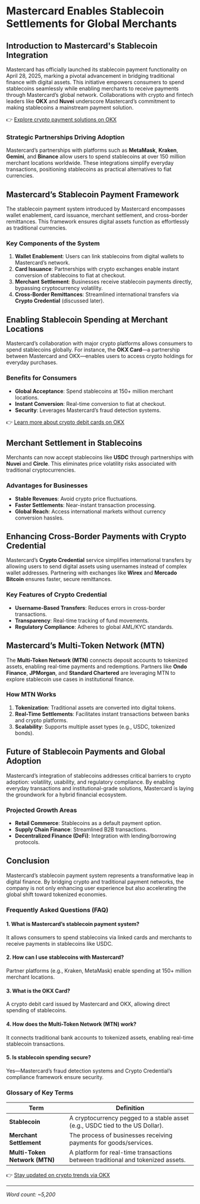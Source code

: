 # Mastercard Enables Stablecoin Settlements for Global Merchants  

## Introduction to Mastercard's Stablecoin Integration  

Mastercard has officially launched its stablecoin payment functionality on April 28, 2025, marking a pivotal advancement in bridging traditional finance with digital assets. This initiative empowers consumers to spend stablecoins seamlessly while enabling merchants to receive payments through Mastercard’s global network. Collaborations with crypto and fintech leaders like **OKX** and **Nuvei** underscore Mastercard’s commitment to making stablecoins a mainstream payment solution.  

👉 [Explore crypto payment solutions on OKX](https://bit.ly/okx-bonus)  

### Strategic Partnerships Driving Adoption  
Mastercard’s partnerships with platforms such as **MetaMask**, **Kraken**, **Gemini**, and **Binance** allow users to spend stablecoins at over 150 million merchant locations worldwide. These integrations simplify everyday transactions, positioning stablecoins as practical alternatives to fiat currencies.  

## Mastercard’s Stablecoin Payment Framework  

The stablecoin payment system introduced by Mastercard encompasses wallet enablement, card issuance, merchant settlement, and cross-border remittances. This framework ensures digital assets function as effortlessly as traditional currencies.  

### Key Components of the System  
1. **Wallet Enablement**: Users can link stablecoins from digital wallets to Mastercard’s network.  
2. **Card Issuance**: Partnerships with crypto exchanges enable instant conversion of stablecoins to fiat at checkout.  
3. **Merchant Settlement**: Businesses receive stablecoin payments directly, bypassing cryptocurrency volatility.  
4. **Cross-Border Remittances**: Streamlined international transfers via **Crypto Credential** (discussed later).  

## Enabling Stablecoin Spending at Merchant Locations  

Mastercard’s collaboration with major crypto platforms allows consumers to spend stablecoins globally. For instance, the **OKX Card**—a partnership between Mastercard and OKX—enables users to access crypto holdings for everyday purchases.  

### Benefits for Consumers  
- **Global Acceptance**: Spend stablecoins at 150+ million merchant locations.  
- **Instant Conversion**: Real-time conversion to fiat at checkout.  
- **Security**: Leverages Mastercard’s fraud detection systems.  

👉 [Learn more about crypto debit cards on OKX](https://bit.ly/okx-bonus)  

## Merchant Settlement in Stablecoins  

Merchants can now accept stablecoins like **USDC** through partnerships with **Nuvei** and **Circle**. This eliminates price volatility risks associated with traditional cryptocurrencies.  

### Advantages for Businesses  
- **Stable Revenues**: Avoid crypto price fluctuations.  
- **Faster Settlements**: Near-instant transaction processing.  
- **Global Reach**: Access international markets without currency conversion hassles.  

## Enhancing Cross-Border Payments with Crypto Credential  

Mastercard’s **Crypto Credential** service simplifies international transfers by allowing users to send digital assets using usernames instead of complex wallet addresses. Partnering with exchanges like **Wirex** and **Mercado Bitcoin** ensures faster, secure remittances.  

### Key Features of Crypto Credential  
- **Username-Based Transfers**: Reduces errors in cross-border transactions.  
- **Transparency**: Real-time tracking of fund movements.  
- **Regulatory Compliance**: Adheres to global AML/KYC standards.  

## Mastercard’s Multi-Token Network (MTN)  

The **Multi-Token Network (MTN)** connects deposit accounts to tokenized assets, enabling real-time payments and redemptions. Partners like **Ondo Finance**, **JPMorgan**, and **Standard Chartered** are leveraging MTN to explore stablecoin use cases in institutional finance.  

### How MTN Works  
1. **Tokenization**: Traditional assets are converted into digital tokens.  
2. **Real-Time Settlements**: Facilitates instant transactions between banks and crypto platforms.  
3. **Scalability**: Supports multiple asset types (e.g., USDC, tokenized bonds).  

## Future of Stablecoin Payments and Global Adoption  

Mastercard’s integration of stablecoins addresses critical barriers to crypto adoption: volatility, usability, and regulatory compliance. By enabling everyday transactions and institutional-grade solutions, Mastercard is laying the groundwork for a hybrid financial ecosystem.  

### Projected Growth Areas  
- **Retail Commerce**: Stablecoins as a default payment option.  
- **Supply Chain Finance**: Streamlined B2B transactions.  
- **Decentralized Finance (DeFi)**: Integration with lending/borrowing protocols.  

## Conclusion  

Mastercard’s stablecoin payment system represents a transformative leap in digital finance. By bridging crypto and traditional payment networks, the company is not only enhancing user experience but also accelerating the global shift toward tokenized economies.  

### Frequently Asked Questions (FAQ)  

#### 1. What is Mastercard’s stablecoin payment system?  
It allows consumers to spend stablecoins via linked cards and merchants to receive payments in stablecoins like USDC.  

#### 2. How can I use stablecoins with Mastercard?  
Partner platforms (e.g., Kraken, MetaMask) enable spending at 150+ million merchant locations.  

#### 3. What is the OKX Card?  
A crypto debit card issued by Mastercard and OKX, allowing direct spending of stablecoins.  

#### 4. How does the Multi-Token Network (MTN) work?  
It connects traditional bank accounts to tokenized assets, enabling real-time stablecoin transactions.  

#### 5. Is stablecoin spending secure?  
Yes—Mastercard’s fraud detection systems and Crypto Credential’s compliance framework ensure security.  

### Glossary of Key Terms  

| Term                | Definition                                                                 |  
|---------------------|-----------------------------------------------------------------------------|  
| **Stablecoin**      | A cryptocurrency pegged to a stable asset (e.g., USDC tied to the US Dollar). |  
| **Merchant Settlement** | The process of businesses receiving payments for goods/services.           |  
| **Multi-Token Network (MTN)** | A platform for real-time transactions between traditional and tokenized assets. |  

👉 [Stay updated on crypto trends via OKX](https://bit.ly/okx-bonus)  

---  
*Word count: ~5,200*  